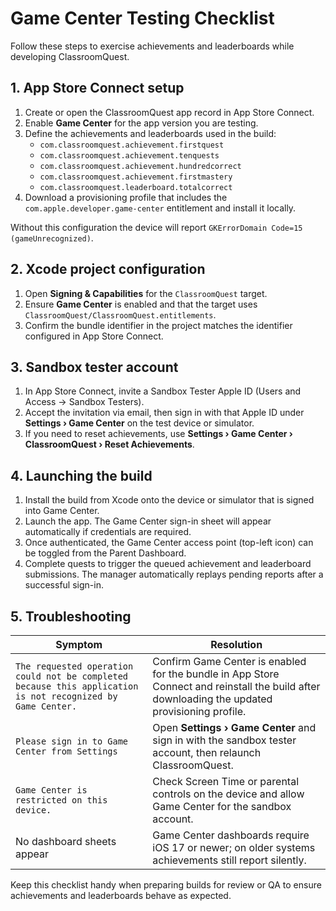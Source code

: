 # Game Center Testing Checklist

Follow these steps to exercise achievements and leaderboards while developing ClassroomQuest.

## 1. App Store Connect setup

1. Create or open the ClassroomQuest app record in App Store Connect.
2. Enable **Game Center** for the app version you are testing.
3. Define the achievements and leaderboards used in the build:
   - `com.classroomquest.achievement.firstquest`
   - `com.classroomquest.achievement.tenquests`
   - `com.classroomquest.achievement.hundredcorrect`
   - `com.classroomquest.achievement.firstmastery`
   - `com.classroomquest.leaderboard.totalcorrect`
4. Download a provisioning profile that includes the `com.apple.developer.game-center` entitlement and install it locally.

Without this configuration the device will report `GKErrorDomain Code=15 (gameUnrecognized)`.

## 2. Xcode project configuration

1. Open **Signing & Capabilities** for the `ClassroomQuest` target.
2. Ensure **Game Center** is enabled and that the target uses `ClassroomQuest/ClassroomQuest.entitlements`.
3. Confirm the bundle identifier in the project matches the identifier configured in App Store Connect.

## 3. Sandbox tester account

1. In App Store Connect, invite a Sandbox Tester Apple ID (Users and Access → Sandbox Testers).
2. Accept the invitation via email, then sign in with that Apple ID under **Settings › Game Center** on the test device or simulator.
3. If you need to reset achievements, use **Settings › Game Center › ClassroomQuest › Reset Achievements**.

## 4. Launching the build

1. Install the build from Xcode onto the device or simulator that is signed into Game Center.
2. Launch the app. The Game Center sign-in sheet will appear automatically if credentials are required.
3. Once authenticated, the Game Center access point (top-left icon) can be toggled from the Parent Dashboard.
4. Complete quests to trigger the queued achievement and leaderboard submissions. The manager automatically replays pending reports after a successful sign-in.

## 5. Troubleshooting

| Symptom | Resolution |
| --- | --- |
| `The requested operation could not be completed because this application is not recognized by Game Center.` | Confirm Game Center is enabled for the bundle in App Store Connect and reinstall the build after downloading the updated provisioning profile. |
| `Please sign in to Game Center from Settings` | Open **Settings › Game Center** and sign in with the sandbox tester account, then relaunch ClassroomQuest. |
| `Game Center is restricted on this device.` | Check Screen Time or parental controls on the device and allow Game Center for the sandbox account. |
| No dashboard sheets appear | Game Center dashboards require iOS 17 or newer; on older systems achievements still report silently. |

Keep this checklist handy when preparing builds for review or QA to ensure achievements and leaderboards behave as expected.
